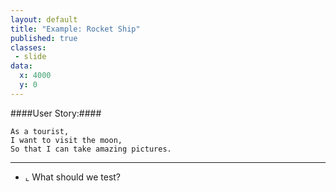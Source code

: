 ```yaml
---
layout: default
title: "Example: Rocket Ship"
published: true
classes:
 - slide
data:
  x: 4000
  y: 0
---
```


####User Story:####
```cucumber
As a tourist,
I want to visit the moon,
So that I can take amazing pictures.
```

---

* ⌞ What should we test?

